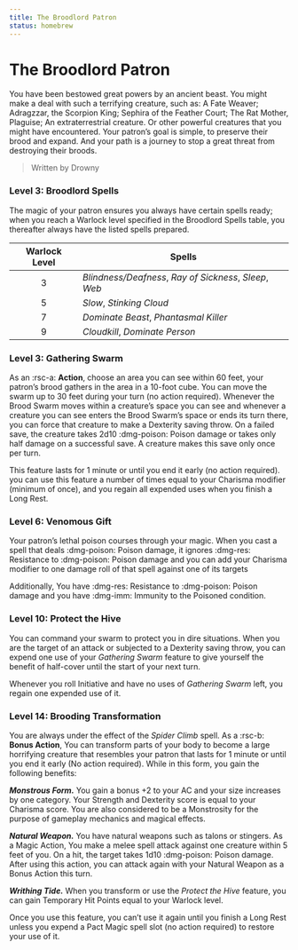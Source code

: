 ```yaml
---
title: The Broodlord Patron
status: homebrew
---
```


# The Broodlord Patron

You have been bestowed great powers by an ancient beast. You might make a deal with such a terrifying creature, such as: A Fate Weaver; Adragzzar, the Scorpion King; Sephira of the Feather Court; The Rat Mother, Plaguise; An extraterrestrial creature. Or other powerful creatures that you might have encountered. Your patron’s goal is simple, to preserve their brood and expand. And your path is a journey to stop a great threat from destroying their broods.

> Written by Drowny

### Level 3: Broodlord Spells

The magic of your patron ensures you always have certain spells ready; when you reach a Warlock level specified in the Broodlord Spells table, you thereafter always have the listed spells prepared.

| Warlock Level | Spells |
|:-:|---|
| 3 | *Blindness/Deafness*, *Ray of Sickness*, *Sleep*, *Web* |
| 5 | *Slow*, *Stinking Cloud* |
| 7 | *Dominate Beast*, *Phantasmal Killer* |
| 9 | *Cloudkill*, *Dominate Person* |

### Level 3: Gathering Swarm

As an :rsc-a: **Action**, choose an area you can see within 60 feet, your patron’s brood gathers in the area in a 10-foot cube. You can move the swarm up to 30 feet during your turn (no action required). Whenever the Brood Swarm moves within a creature’s space you can see and whenever a creature you can see enters the Brood Swarm’s space or ends its turn there, you can force that creature to make a Dexterity saving throw. On a failed save, the creature takes 2d10 :dmg-poison: Poison damage or takes only half damage on a successful save. A creature makes this save only once per turn.

This feature lasts for 1 minute or until you end it early (no action required). you can use this feature a number of times equal to your Charisma modifier (minimum of once), and you regain all expended uses when you finish a Long Rest.

### Level 6: Venomous Gift

Your patron’s lethal poison courses through your magic. When you cast a spell that deals :dmg-poison: Poison damage, it ignores :dmg-res: Resistance to :dmg-poison: Poison damage and you can add your Charisma modifier to one damage roll of that spell against one of its targets

Additionally, You have :dmg-res: Resistance to :dmg-poison: Poison damage and you have :dmg-imm: Immunity to the Poisoned condition.

### Level 10: Protect the Hive

You can command your swarm to protect you in dire situations. When you are the target of an attack or subjected to a Dexterity saving throw, you can expend one use of your *Gathering Swarm* feature to give yourself the benefit of half-cover until the start of your next turn.

Whenever you roll Initiative and have no uses of *Gathering Swarm* left, you regain one expended use of it.

### Level 14: Brooding Transformation

You are always under the effect of the *Spider Climb* spell. As a :rsc-b: **Bonus Action**, You can transform parts of your body to become a large horrifying creature that resembles your patron that lasts for 1 minute or until you end it early (No action required). While in this form, you gain the following benefits:

***Monstrous Form.*** You gain a bonus +2 to your AC and your size increases by one category. Your Strength and Dexterity score is equal to your Charisma score. You are also considered to be a Monstrosity for the purpose of gameplay mechanics and magical effects.

***Natural Weapon.*** You have natural weapons such as talons or stingers. As a Magic Action, You make a melee spell attack against one creature within 5 feet of you. On a hit, the target takes 1d10 :dmg-poison: Poison damage. After using this action, you can attack again with your Natural Weapon as a Bonus Action this turn.

***Writhing Tide.*** When you transform or use the *Protect the Hive* feature, you can gain Temporary Hit Points equal to your Warlock level. 

Once you use this feature, you can’t use it again until you finish a Long Rest unless you expend a Pact Magic spell slot (no action required) to restore your use of it.
